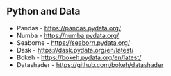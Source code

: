 ## Python and Data

* Pandas - https://pandas.pydata.org/
* Numba - https://numba.pydata.org/
* Seaborne - https://seaborn.pydata.org/
* Dask - https://dask.pydata.org/en/latest/
* Bokeh - https://bokeh.pydata.org/en/latest/
* Datashader - https://github.com/bokeh/datashader

